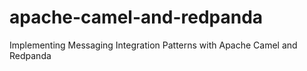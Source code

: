 # apache-camel-and-redpanda
Implementing Messaging Integration Patterns with Apache Camel and Redpanda
